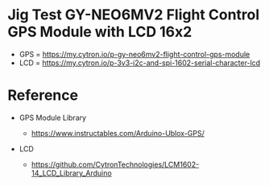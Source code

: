 # Jig Test GY-NEO6MV2 Flight Control GPS Module with LCD 16x2

* GPS = https://my.cytron.io/p-gy-neo6mv2-flight-control-gps-module
* LCD = https://my.cytron.io/p-3v3-i2c-and-spi-1602-serial-character-lcd


# Reference

* GPS Module Library
  * https://www.instructables.com/Arduino-Ublox-GPS/

* LCD 
  * https://github.com/CytronTechnologies/LCM1602-14_LCD_Library_Arduino
